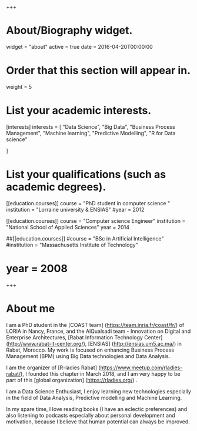 +++
# About/Biography widget.
widget = "about"
active = true
date = 2016-04-20T00:00:00

# Order that this section will appear in.
weight = 5

# List your academic interests.
[interests]
  interests = [
    "Data Science", 
    "Big Data", 
    "Business Process Management",
    "Machine learning", 
    "Predictive Modelling", 
    "R for Data science"
    
  ]

# List your qualifications (such as academic degrees).
[[education.courses]]
  course = "PhD student in computer science "
  institution = "Lorraine university & ENSIAS"
  #year = 2012

[[education.courses]]
  course = "Computer science Engineer"
  institution = "National School of Applied Sciences"
  year = 2014

##[[education.courses]]
  #course = "BSc in Artificial Intelligence"
  #institution = "Massachusetts Institute of Technology"
 # year = 2008
 
+++

# About me

I am a PhD student in the [COAST team] (https://team.inria.fr/coast/fr/) of LORIA in Nancy, France, and the AlQualsadi team - Innovation on Digital and Enterprise Architectures, [Rabat Information Technology Center] (http://www.rabat-it-center.org/), [ENSIAS] (http://ensias.um5.ac.ma/) in Rabat, Morocco. My work is focused on enhancing Business Process Management (BPM) using Big Data technologies and Data Analysis.

I am the organizer of [R-ladies Rabat] (https://www.meetup.com/rladies-rabat/), I founded this chapter in March 2018, and I am very happy to be part of this [global organization] (https://rladies.org/) .






I am a Data Science Enthusiast, I enjoy learning new technologies especially in the field of Data Analysis, Predictive modelling and Machine Learning.


In my spare time, I love reading books (I have an eclectic preferences) and also listening to podcasts especially about personal development and motivation, because I believe that human potential can always be improved.
